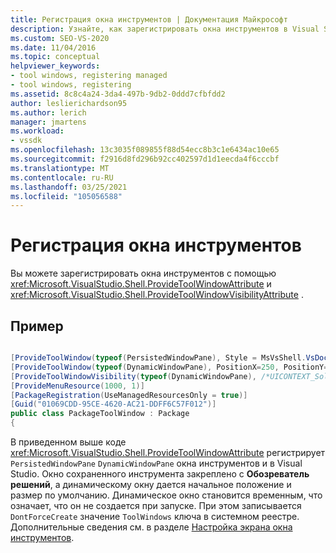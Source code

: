 ```yaml
---
title: Регистрация окна инструментов | Документация Майкрософт
description: Узнайте, как зарегистрировать окна инструментов в Visual Studio с помощью атрибут providetoolwindowattribute и Провидетулвиндоввисибилитяттрибуте.
ms.custom: SEO-VS-2020
ms.date: 11/04/2016
ms.topic: conceptual
helpviewer_keywords:
- tool windows, registering managed
- tool windows, registering
ms.assetid: 8c8c4a24-3da4-497b-9db2-0ddd7cfbfdd2
author: leslierichardson95
ms.author: lerich
manager: jmartens
ms.workload:
- vssdk
ms.openlocfilehash: 13c3035f089855f88d54ecc8b3c1e6434ac10e65
ms.sourcegitcommit: f2916d8fd296b92cc402597d1d1eecda4f6cccbf
ms.translationtype: MT
ms.contentlocale: ru-RU
ms.lasthandoff: 03/25/2021
ms.locfileid: "105056588"
---
```

# <a name="register-a-tool-window"></a>Регистрация окна инструментов
Вы можете зарегистрировать окна инструментов с помощью <xref:Microsoft.VisualStudio.Shell.ProvideToolWindowAttribute> и  <xref:Microsoft.VisualStudio.Shell.ProvideToolWindowVisibilityAttribute> .

## <a name="example"></a>Пример

```csharp

[ProvideToolWindow(typeof(PersistedWindowPane), Style = MsVsShell.VsDockStyle.Tabbed, Window = "3ae79031-e1bc-11d0-8f78-00a0c9110057")]
[ProvideToolWindow(typeof(DynamicWindowPane), PositionX=250, PositionY=250, Width=160, Height=180, Transient=true)]
[ProvideToolWindowVisibility(typeof(DynamicWindowPane), /*UICONTEXT_SolutionExists*/"f1536ef8-92ec-443c-9ed7-fdadf150da82")]
[ProvideMenuResource(1000, 1)]
[PackageRegistration(UseManagedResourcesOnly = true)]
[Guid("01069CDD-95CE-4620-AC21-DDFF6C57F012")]
public class PackageToolWindow : Package
{
```

 В приведенном выше коде <xref:Microsoft.VisualStudio.Shell.ProvideToolWindowAttribute> регистрирует `PersistedWindowPane` `DynamicWindowPane` окна инструментов и в Visual Studio. Окно сохраненного инструмента закреплено с **Обозреватель решений**, а динамическому окну дается начальное положение и размер по умолчанию. Динамическое окно становится временным, что означает, что он не создается при запуске. При этом записывается `DontForceCreate` значение `ToolWindows` ключа в системном реестре. Дополнительные сведения см. в разделе [Настройка экрана окна инструментов](/previous-versions/visualstudio/visual-studio-2015/extensibility/tool-window-display-configuration?preserve-view=true&view=vs-2015).
